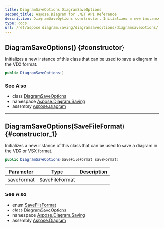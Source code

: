 ```yaml
---
title: DiagramSaveOptions.DiagramSaveOptions
second_title: Aspose.Diagram for .NET API Reference
description: DiagramSaveOptions constructor. Initializes a new instance of this class that can be used to save a diagram in the VDX format
type: docs
url: /net/aspose.diagram.saving/diagramsaveoptions/diagramsaveoptions/
---
```

## DiagramSaveOptions() {#constructor}

Initializes a new instance of this class that can be used to save a diagram in the VDX format.

```csharp
public DiagramSaveOptions()
```

### See Also

* class [DiagramSaveOptions](../)
* namespace [Aspose.Diagram.Saving](../../diagramsaveoptions/)
* assembly [Aspose.Diagram](../../../)

---

## DiagramSaveOptions(SaveFileFormat) {#constructor_1}

Initializes a new instance of this class that can be used to save a diagram in the VDX or VSX format.

```csharp
public DiagramSaveOptions(SaveFileFormat saveFormat)
```

| Parameter | Type | Description |
| --- | --- | --- |
| saveFormat | SaveFileFormat |  |

### See Also

* enum [SaveFileFormat](../../../aspose.diagram/savefileformat/)
* class [DiagramSaveOptions](../)
* namespace [Aspose.Diagram.Saving](../../diagramsaveoptions/)
* assembly [Aspose.Diagram](../../../)


